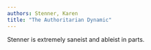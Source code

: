 ```yaml
---
authors: Stenner, Karen
title: "The Authoritarian Dynamic"
---
```


Stenner is extremely saneist and ableist in parts.
